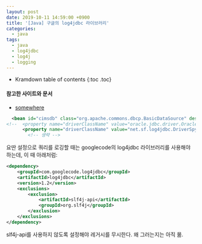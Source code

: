 ```yaml
---
layout: post
date: 2019-10-11 14:59:00 +0900
title: '[Java] 구글의 log4jdbc 라이브러리'
categories:
  - java
tags:
  - java
  - log4jdbc
  - log4j
  - logging
---
```


* Kramdown table of contents
{:toc .toc}

#### 참고한 사이트와 문서

- [somewhere](somewhere)

```xml
  <bean id="cimsdb" class="org.apache.commons.dbcp.BasicDataSource" destroy-method="close">
<!--  <property name="driverClassName" value="oracle.jdbc.driver.OracleDriver"/> -->
      <property name="driverClassName" value="net.sf.log4jdbc.DriverSpy"/>
        <!-- 생략 -->
```

요딴 설정으로 쿼리를 로깅할 때는 googlecode의 log4jdbc 라이브러리를 사용해야 하는데, 이 때 아래처럼:

```xml
<dependency>
    <groupId>com.googlecode.log4jdbc</groupId>
    <artifactId>log4jdbc</artifactId>
    <version>1.2</version>
    <exclusions>
        <exclusion>
            <artifactId>slf4j-api</artifactId>
            <groupId>org.slf4j</groupId>
        </exclusion>
    </exclusions>
</dependency>
```

slf4j-api를 사용하지 않도록 설정해야 레거시를 무시한다. 왜 그러는지는 아직 몲.
